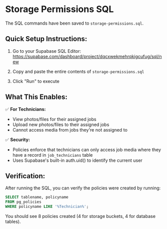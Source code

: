 # Storage Permissions SQL

The SQL commands have been saved to `storage-permissions.sql`.

## Quick Setup Instructions:

1. Go to your Supabase SQL Editor:
   https://supabase.com/dashboard/project/dqcxwekmehrqkigcufug/sql/new

2. Copy and paste the entire contents of `storage-permissions.sql`

3. Click "Run" to execute

## What This Enables:

✅ **For Technicians:**
- View photos/files for their assigned jobs
- Upload new photos/files to their assigned jobs
- Cannot access media from jobs they're not assigned to

✅ **Security:**
- Policies enforce that technicians can only access job media where they have a record in `job_technicians` table
- Uses Supabase's built-in auth.uid() to identify the current user

## Verification:

After running the SQL, you can verify the policies were created by running:

```sql
SELECT tablename, policyname 
FROM pg_policies 
WHERE policyname LIKE '%Technician%';
```

You should see 8 policies created (4 for storage buckets, 4 for database tables).
